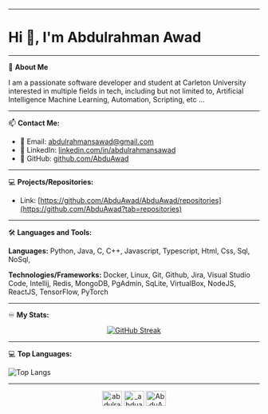 
      
---
# Hi 👋, I'm Abdulrahman Awad</h1>

---
👀 **About Me**

I am a passionate software developer and student at Carleton University interested in multiple fields in tech, including but not limited to, Artificial Intelligence Machine Learning, Automation, Scripting, etc ... </h3>

---
📫 **Contact Me:**  
- 📧 Email: abdulrahmansawad@gmail.com
- 📝 LinkedIn: [linkedin.com/in/abdulrahmansawad](https://www.linkedin.com/in/abdulrahmansawad)  
- 📁 GitHub: [github.com/AbduAwad](https://github.com/AbduAwad)
---
💻 **Projects/Repositories:**
- Link: [https://github.com/AbduAwad/AbduAwad/repositories](https://github.com/AbduAwad?tab=repositories)
      
---

🛠 **Languages and Tools:**
      
**Languages:** Python, Java, C, C++, Javascript, Typescript, Html, Css, Sql, NoSql, 

**Technologies/Frameworks:** Docker, Linux, Git, Github, Jira, Visual Studio Code, Intellij, Redis, MongoDB, PgAdmin, SqLite, VirtualBox, NodeJS, ReactJS, TensorFlow, PyTorch

---

♾️ **My Stats:**
      
<center>
    <a href="https://git.io/streak-stats">
        <img src="http://github-readme-streak-stats.herokuapp.com?user=AbduAwad&theme=github-dark-blue&date_format=M%20j%5B%2C%20Y%5D&mode=weekly&exclude_days=Sun%2CSat" alt="GitHub Streak">
    </a>
</center>



---
💻 **Top Languages:**

![Top Langs](https://github-readme-stats.vercel.app/api/top-langs/?username=AbduAwad&theme=tokyonight)

---
<p align="center">
<a href="https://linkedin.com/in/abdulrahmansawad" target="blank"><img align="center" src="https://raw.githubusercontent.com/rahuldkjain/github-profile-readme-generator/master/src/images/icons/Social/linked-in-alt.svg" alt="abdulrahmansawad" height="30" width="40" /></a>
<a href="https://instagram.com/_abduawad" target="blank"><img align="center" src="https://raw.githubusercontent.com/rahuldkjain/github-profile-readme-generator/master/src/images/icons/Social/instagram.svg" alt="_abduawad" height="30" width="40" /></a>
<a href="https://www.leetcode.com/AbduAwad" target="blank"><img align="center" src="https://raw.githubusercontent.com/rahuldkjain/github-profile-readme-generator/master/src/images/icons/Social/leet-code.svg" alt="AbduAwad" height="30" width="40" /></a>
</p>

